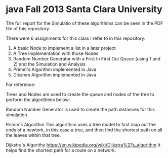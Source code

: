java
Fall 2013 Santa Clara University 
====
The full report for the Simulatio of these algorithims can be seen in the PDF file of this repository. 

There were 6 assignments for this class I refer to in this repository: 

1. A basic Node to implement a list in a later project
2. A Tree Implementation with those Nodes
3. Random Number Generator with a First In First Out Queue (using 1 and 2) and the Simulation and Analysis
4. Primm's Algorithm implemented in Java
5. Diksmm Algorithm implemented in Java

For reference: 

Trees and Nodes are used to create the queue and nodes of the tree to perform the algorithims below: 

Random Number Generator is used to create the path distances for this simulation

Primm's Algorithm
This algorithim uses a tree model to first map out the ends of a newtork, in this case a tree, and then find the shortest path on all the leaves within that tree. 

Dijkstra's Algorithy
https://en.wikipedia.org/wiki/Dijkstra%27s_algorithm
It helps find the shortest path for a route on a network. 
